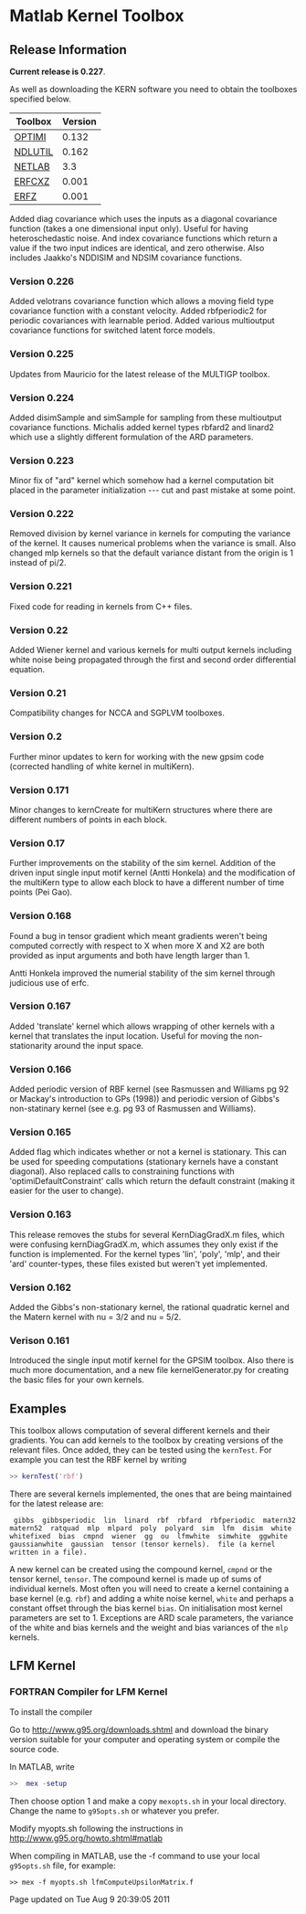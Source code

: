 Matlab Kernel Toolbox
=====================


Release Information
-------------------

**Current release is 0.227**.

As well as downloading the KERN software you need to obtain the toolboxes specified below. 

| **Toolbox**                                | **Version** |
|--------------------------------------------|-------------|
| [OPTIMI](/optimi/downloadFiles/vrs0p132)   | 0.132       |
| [NDLUTIL](/ndlutil/downloadFiles/vrs0p162) | 0.162       |
| [NETLAB](/netlab/downloadFiles/vrs3p3)     | 3.3         |
| [ERFCXZ](/erfcxz/downloadFiles/vrs0p001)   | 0.001       |
| [ERFZ](/erfz/downloadFiles/vrs0p001)       | 0.001       |

Added diag covariance which uses the inputs as a diagonal covariance function (takes a one dimensional input only). Useful for having heteroschedastic noise. And index covariance functions which return a value if the two input indices are identical, and zero otherwise. Also includes Jaakko's NDDISIM and NDSIM covariance functions.

### Version 0.226

Added velotrans covariance function which allows a moving field type covariance function with a constant velocity. Added rbfperiodic2 for periodic covariances with learnable period. Added various multioutput covariance functions for switched latent force models.

### Version 0.225

Updates from Mauricio for the latest release of the MULTIGP toolbox.

### Version 0.224

Added disimSample and simSample for sampling from these multioutput covariance functions. Michalis added kernel types rbfard2 and linard2 which use a slightly different formulation of the ARD parameters.

### Version 0.223

Minor fix of "ard" kernel which somehow had a kernel computation bit placed in the parameter initialization --- cut and past mistake at some point.

### Version 0.222

Removed division by kernel variance in kernels for computing the variance of the kernel. It causes numerical problems when the variance is small. Also changed mlp kernels so that the default variance distant from the origin is 1 instead of pi/2.

### Version 0.221

Fixed code for reading in kernels from C++ files.

### Version 0.22

Added Wiener kernel and various kernels for multi output kernels including white noise being propagated through the first and second order differential equation.

### Version 0.21

Compatibility changes for NCCA and SGPLVM toolboxes.

### Version 0.2

Further minor updates to kern for working with the new gpsim code (corrected handling of white kernel in multiKern).

### Version 0.171

Minor changes to kernCreate for multiKern structures where there are different numbers of points in each block.

### Version 0.17

Further improvements on the stability of the sim kernel. Addition of the driven input single input motif kernel (Antti Honkela) and the modification of the multiKern type to allow each block to have a different number of time points (Pei Gao).

### Version 0.168

Found a bug in tensor gradient which meant gradients weren't being computed correctly with respect to X when more X and X2 are both provided as input arguments and both have length larger than 1.

Antti Honkela improved the numerial stability of the sim kernel through judicious use of erfc.

### Version 0.167

Added 'translate' kernel which allows wrapping of other kernels with a kernel that translates the input location. Useful for moving the non-stationarity around the input space.

### Version 0.166

Added periodic version of RBF kernel (see Rasmussen and Williams pg 92 or Mackay's introduction to GPs (1998)) and periodic version of Gibbs's non-statinary kernel (see e.g. pg 93 of Rasmussen and Williams).

### Version 0.165

Added flag which indicates whether or not a kernel is stationary. This can be used for speeding computations (stationary kernels have a constant diagonal). Also replaced calls to constraining functions with 'optimiDefaultConstraint' calls which return the default constraint (making it easier for the user to change).

### Version 0.163

This release removes the stubs for several KernDiagGradX.m files, which were confusing kernDiagGradX.m, which assumes they only exist if the function is implemented. For the kernel types 'lin', 'poly', 'mlp', and their 'ard' counter-types, these files existed but weren't yet implemented.

### Version 0.162

Added the Gibbs's non-stationary kernel, the rational quadratic kernel and the Matern kernel with nu = 3/2 and nu = 5/2.

### Verison 0.161

Introduced the single input motif kernel for the GPSIM toolbox. Also there is much more documentation, and a new file kernelGenerator.py for creating the basic files for your own kernels.

Examples
--------

This toolbox allows computation of several different kernels and their gradients. You can add kernels to the toolbox by creating versions of the relevant files. Once added, they can be tested using the `kernTest`. For example you can test the RBF kernel by writing

```matlab
>> kernTest('rbf')
```

There are several kernels implemented, the ones that are being maintained for the latest release are:

`  gibbs  gibbsperiodic  lin  linard  rbf  rbfard  rbfperiodic  matern32  matern52  ratquad  mlp  mlpard  poly  polyard  sim  lfm  disim  white  whitefixed  bias  cmpnd  wiener  gg  ou  lfmwhite  simwhite  ggwhite  gaussianwhite  gaussian  tensor (tensor kernels).  file (a kernel written in a file). `

A new kernel can be created using the compound kernel, `cmpnd` or the tensor kernel, `tensor`. The compound kernel is made up of sums of individual kernels. Most often you will need to create a kernel containing a base kernel (e.g. `rbf`) and adding a white noise kernel, `white` and perhaps a constant offset through the bias kernel `bias`. On initialisation most kernel parameters are set to 1. Exceptions are ARD scale parameters, the variance of the white and bias kernels and the weight and bias variances of the `mlp` kernels.

LFM Kernel
----------

### FORTRAN Compiler for LFM Kernel

To install the compiler

Go to <http://www.g95.org/downloads.shtml> and download the binary version suitable for your computer and operating system or compile the source code.

In MATLAB, write

```matlab
>>  mex -setup
```

Then choose option 1 and make a copy `mexopts.sh` in your local directory. Change the name to `g95opts.sh` or whatever you prefer.

Modify myopts.sh following the instructions in <http://www.g95.org/howto.shtml#matlab>

When compiling in MATLAB, use the -f command to use your local `g95opts.sh` file, for example:

```
>> mex -f myopts.sh lfmComputeUpsilonMatrix.f
```

Page updated on Tue Aug 9 20:39:05 2011